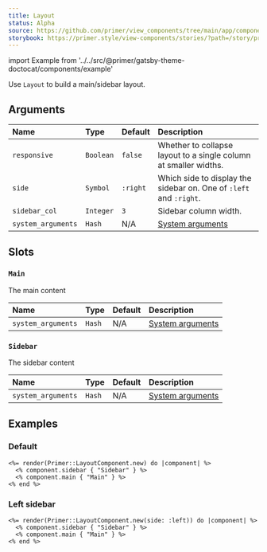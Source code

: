 ```yaml
---
title: Layout
status: Alpha
source: https://github.com/primer/view_components/tree/main/app/components/primer/layout_component.rb
storybook: https://primer.style/view-components/stories/?path=/story/primer-layout-component
---
```


import Example from '../../src/@primer/gatsby-theme-doctocat/components/example'

<!-- Warning: AUTO-GENERATED file, do not edit. Add code comments to your Ruby instead <3 -->

Use `Layout` to build a main/sidebar layout.

## Arguments

| Name | Type | Default | Description |
| :- | :- | :- | :- |
| `responsive` | `Boolean` | `false` | Whether to collapse layout to a single column at smaller widths. |
| `side` | `Symbol` | `:right` | Which side to display the sidebar on. One of `:left` and `:right`. |
| `sidebar_col` | `Integer` | `3` | Sidebar column width. |
| `system_arguments` | `Hash` | N/A | [System arguments](/system-arguments) |

## Slots

### `Main`

The main content

| Name | Type | Default | Description |
| :- | :- | :- | :- |
| `system_arguments` | `Hash` | N/A | [System arguments](/system-arguments) |

### `Sidebar`

The sidebar content

| Name | Type | Default | Description |
| :- | :- | :- | :- |
| `system_arguments` | `Hash` | N/A | [System arguments](/system-arguments) |

## Examples

### Default

<Example src="<div data-view-component='true' class='gutter-condensed gutter-lg d-flex'>  <div data-view-component='true' class='flex-shrink-0 col-9'>Main</div>    <div data-view-component='true' class='flex-shrink-0 col-3'>Sidebar</div></div>" />

```erb
<%= render(Primer::LayoutComponent.new) do |component| %>
  <% component.sidebar { "Sidebar" } %>
  <% component.main { "Main" } %>
<% end %>
```

### Left sidebar

<Example src="<div data-view-component='true' class='gutter-condensed gutter-lg d-flex'>    <div data-view-component='true' class='flex-shrink-0 col-3'>Sidebar</div>  <div data-view-component='true' class='flex-shrink-0 col-9'>Main</div></div>" />

```erb
<%= render(Primer::LayoutComponent.new(side: :left)) do |component| %>
  <% component.sidebar { "Sidebar" } %>
  <% component.main { "Main" } %>
<% end %>
```
